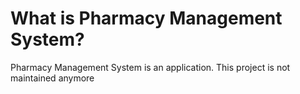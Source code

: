 

# What is Pharmacy Management System?

Pharmacy Management System is an application.
This project is not maintained anymore

